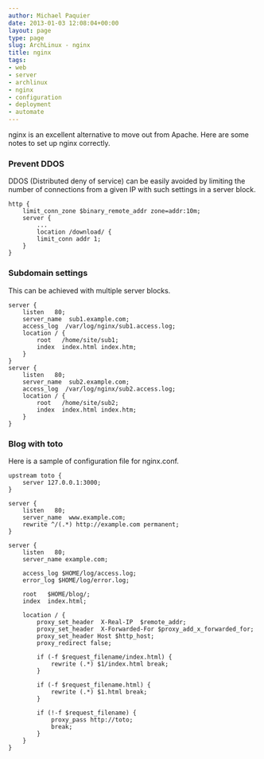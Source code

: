 ```yaml
---
author: Michael Paquier
date: 2013-01-03 12:08:04+00:00
layout: page
type: page
slug: ArchLinux - nginx
title: nginx
tags:
- web
- server
- archlinux
- nginx
- configuration
- deployment
- automate
---
```

nginx is an excellent alternative to move out from Apache. Here are
some notes to set up nginx correctly.

### Prevent DDOS

DDOS (Distributed deny of service) can be easily avoided by limiting
the number of connections from a given IP with such settings in a
server block.

    http {
        limit_conn_zone $binary_remote_addr zone=addr:10m;
        server {
            ...
            location /download/ {
            limit_conn addr 1;
        }
    }

### Subdomain settings

This can be achieved with multiple server blocks.

    server {
        listen   80;
        server_name  sub1.example.com;
        access_log  /var/log/nginx/sub1.access.log;
        location / { 
            root   /home/site/sub1; 
            index  index.html index.htm; 
        }
    }
    server {
        listen   80;
        server_name  sub2.example.com;
        access_log  /var/log/nginx/sub2.access.log;
        location / { 
            root   /home/site/sub2; 
            index  index.html index.htm; 
        }
    }

### Blog with toto

Here is a sample of configuration file for nginx.conf.

    upstream toto {
        server 127.0.0.1:3000;
    }
    
    server {
        listen   80;
        server_name  www.example.com;
        rewrite ^/(.*) http://example.com permanent;
    }
    
    server {
        listen   80;
        server_name example.com;

        access_log $HOME/log/access.log;
        error_log $HOME/log/error.log;
    
        root   $HOME/blog/;
        index  index.html;
    
        location / {
            proxy_set_header  X-Real-IP  $remote_addr;
            proxy_set_header  X-Forwarded-For $proxy_add_x_forwarded_for;
            proxy_set_header Host $http_host;
            proxy_redirect false;
    
            if (-f $request_filename/index.html) {
                rewrite (.*) $1/index.html break;
            }
    
            if (-f $request_filename.html) {
                rewrite (.*) $1.html break;
            }
    
            if (!-f $request_filename) {
                proxy_pass http://toto;
                break;
            }
        }
    }

